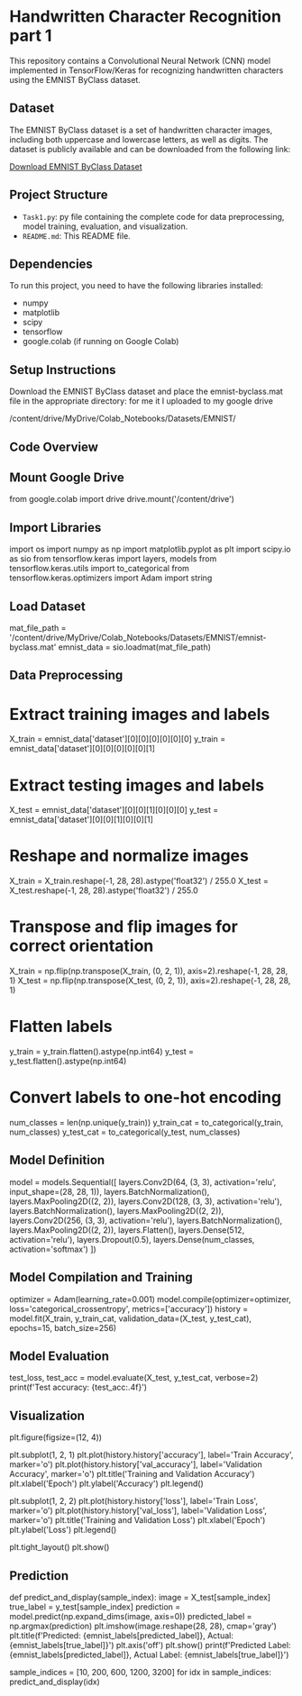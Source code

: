 # Handwritten Character Recognition part 1

This repository contains a Convolutional Neural Network (CNN) model implemented in TensorFlow/Keras for recognizing handwritten characters using the EMNIST ByClass dataset.

## Dataset

The EMNIST ByClass dataset is a set of handwritten character images, including both uppercase and lowercase letters, as well as digits. The dataset is publicly available and can be downloaded from the following link:

[Download EMNIST ByClass Dataset](https://www.nist.gov/itl/products-and-services/emnist-dataset)

## Project Structure

- `Task1.py`: py file containing the complete code for data preprocessing, model training, evaluation, and visualization.
- `README.md`: This README file.

## Dependencies

To run this project, you need to have the following libraries installed:

- numpy
- matplotlib
- scipy
- tensorflow
- google.colab (if running on Google Colab)

## Setup Instructions

Download the EMNIST ByClass dataset and place the emnist-byclass.mat file in the appropriate directory:
for me it I uploaded to my google drive 

/content/drive/MyDrive/Colab_Notebooks/Datasets/EMNIST/

## Code Overview

## Mount Google Drive
from google.colab import drive
drive.mount('/content/drive')

## Import Libraries
import os
import numpy as np
import matplotlib.pyplot as plt
import scipy.io as sio
from tensorflow.keras import layers, models
from tensorflow.keras.utils import to_categorical
from tensorflow.keras.optimizers import Adam
import string

## Load Dataset
mat_file_path = '/content/drive/MyDrive/Colab_Notebooks/Datasets/EMNIST/emnist-byclass.mat'
emnist_data = sio.loadmat(mat_file_path)

## Data Preprocessing
# Extract training images and labels
X_train = emnist_data['dataset'][0][0][0][0][0][0]
y_train = emnist_data['dataset'][0][0][0][0][0][1]

# Extract testing images and labels
X_test = emnist_data['dataset'][0][0][1][0][0][0]
y_test = emnist_data['dataset'][0][0][1][0][0][1]

# Reshape and normalize images
X_train = X_train.reshape(-1, 28, 28).astype('float32') / 255.0
X_test = X_test.reshape(-1, 28, 28).astype('float32') / 255.0

# Transpose and flip images for correct orientation
X_train = np.flip(np.transpose(X_train, (0, 2, 1)), axis=2).reshape(-1, 28, 28, 1)
X_test = np.flip(np.transpose(X_test, (0, 2, 1)), axis=2).reshape(-1, 28, 28, 1)

# Flatten labels
y_train = y_train.flatten().astype(np.int64)
y_test = y_test.flatten().astype(np.int64)

# Convert labels to one-hot encoding
num_classes = len(np.unique(y_train))
y_train_cat = to_categorical(y_train, num_classes)
y_test_cat = to_categorical(y_test, num_classes)

## Model Definition
model = models.Sequential([
    layers.Conv2D(64, (3, 3), activation='relu', input_shape=(28, 28, 1)),
    layers.BatchNormalization(),
    layers.MaxPooling2D((2, 2)),
    layers.Conv2D(128, (3, 3), activation='relu'),
    layers.BatchNormalization(),
    layers.MaxPooling2D((2, 2)),
    layers.Conv2D(256, (3, 3), activation='relu'),
    layers.BatchNormalization(),
    layers.MaxPooling2D((2, 2)),
    layers.Flatten(),
    layers.Dense(512, activation='relu'),
    layers.Dropout(0.5),
    layers.Dense(num_classes, activation='softmax')
])

## Model Compilation and Training
optimizer = Adam(learning_rate=0.001)
model.compile(optimizer=optimizer, loss='categorical_crossentropy', metrics=['accuracy'])
history = model.fit(X_train, y_train_cat, validation_data=(X_test, y_test_cat), epochs=15, batch_size=256)

## Model Evaluation
test_loss, test_acc = model.evaluate(X_test, y_test_cat, verbose=2)
print(f'Test accuracy: {test_acc:.4f}')

## Visualization
plt.figure(figsize=(12, 4))

plt.subplot(1, 2, 1)
plt.plot(history.history['accuracy'], label='Train Accuracy', marker='o')
plt.plot(history.history['val_accuracy'], label='Validation Accuracy', marker='o')
plt.title('Training and Validation Accuracy')
plt.xlabel('Epoch')
plt.ylabel('Accuracy')
plt.legend()

plt.subplot(1, 2, 2)
plt.plot(history.history['loss'], label='Train Loss', marker='o')
plt.plot(history.history['val_loss'], label='Validation Loss', marker='o')
plt.title('Training and Validation Loss')
plt.xlabel('Epoch')
plt.ylabel('Loss')
plt.legend()

plt.tight_layout()
plt.show()

## Prediction
def predict_and_display(sample_index):
    image = X_test[sample_index]
    true_label = y_test[sample_index]
    prediction = model.predict(np.expand_dims(image, axis=0))
    predicted_label = np.argmax(prediction)
    plt.imshow(image.reshape(28, 28), cmap='gray')
    plt.title(f'Predicted: {emnist_labels[predicted_label]}, Actual: {emnist_labels[true_label]}')
    plt.axis('off')
    plt.show()
    print(f'Predicted Label: {emnist_labels[predicted_label]}, Actual Label: {emnist_labels[true_label]}')

sample_indices = [10, 200, 600, 1200, 3200]
for idx in sample_indices:
    predict_and_display(idx)
